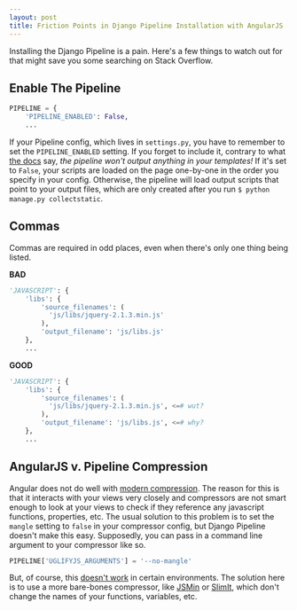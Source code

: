 ```yaml
---
layout: post
title: Friction Points in Django Pipeline Installation with AngularJS
---
```


Installing the Django Pipeline is a pain. Here's a few things to watch out for that might save you some searching on Stack Overflow.

## Enable The Pipeline

```python
PIPELINE = {
    'PIPELINE_ENABLED': False,
    ...
```

If your Pipeline config, which lives in `settings.py`, you have to remember to set the `PIPELINE_ENABLED` setting. If you forget to include it, contrary to what [the docs](https://django-pipeline.readthedocs.io/en/latest/usage.html) say, *the pipeline won't output anything in your templates!* If it's set to `False`, your scripts are loaded on the page one-by-one in the order you specify in your config. Otherwise, the pipeline will load output scripts that point to your output files, which are only created after you run `$ python manage.py collectstatic`.

## Commas

Commas are required in odd places, even when there's only one thing being listed.

**BAD**

```python
'JAVASCRIPT': {
    'libs': {
        'source_filenames': (
          'js/libs/jquery-2.1.3.min.js'
        ),
        'output_filename': 'js/libs.js'
    },
    ...
```

**GOOD**

```python
'JAVASCRIPT': {
    'libs': {
        'source_filenames': (
          'js/libs/jquery-2.1.3.min.js', <=# wut?
        ),
        'output_filename': 'js/libs.js', <=# why?
    },
    ...
```

## AngularJS v. Pipeline Compression

Angular does not do well with [modern compression](http://stackoverflow.com/questions/19671962/uncaught-error-injectorunpr-with-angular-after-deployment). The reason for this is that it interacts with your views very closely and compressors are not smart enough to look at your views to check if they reference any javascript functions, properties, etc. The usual solution to this problem is to set the `mangle` setting to `false` in your compressor config, but Django Pipeline doesn't make this easy. Supposedly, you can pass in a command line argument to your compressor like so.

```python
PIPELINE['UGLIFYJS_ARGUMENTS'] = '--no-mangle'
```

But, of course, this [doesn't work](http://stackoverflow.com/questions/37821790/uglifyjs-unknown-option-in-cli) in certain environments. The solution here is to use a more bare-bones compressor, like [JSMin](http://www.crockford.com/javascript/jsmin.html) or [SlimIt](https://github.com/rspivak/slimit), which don't change the names of your functions, variables, etc.
